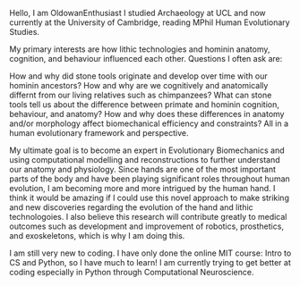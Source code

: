 Hello, I am OldowanEnthusiast I studied Archaeology at UCL and now currently at the University of Cambridge, reading MPhil Human Evolutionary Studies.

My primary interests are how lithic technologies and hominin anatomy, cognition, and behaviour influenced each other. Questions I often ask are:

How and why did stone tools originate and develop over time with our hominin ancestors?
How and why are we cognitively and anatomically differnt from our living relatives such as chimpanzees?
What can stone tools tell us about the difference between primate and hominin cognition, behaviour, and anatomy?
How and why does these differences in anatomy and/or morphology affect biomechanical efficiency and constraints?
All in a human evolutionary framework and perspective.

My ultimate goal is to become an expert in Evolutionary Biomechanics and using computational modelling and reconstructions to further understand our anatomy and physiology. Since hands are one of the most important parts of the body and have been playing significant roles throughout human evolution, I am becoming more and more intrigued by the human hand. I think it would be amazing if I could use this novel approach to make striking and new discoveries regarding the evolution of the hand and lithic technologoies. I also believe this research will contribute greatly to medical outcomes such as development and improvement of robotics, prosthetics, and exoskeletons, which is why I am doing this.

I am still very new to coding. I have only done the online MIT course: Intro to CS and Python, so I have much to learn! I am currently trying to get better at coding especially in Python through Computational Neuroscience.
